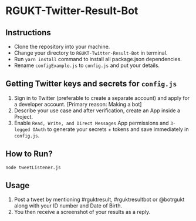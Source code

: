 # RGUKT-Twitter-Result-Bot

## Instructions
* Clone the repository into your machine.
* Change your directory to `RGUKT-Twitter-Result-Bot` in terminal.
* Run `yarn install` command to install all package.json dependencies.
* Rename `configExample.js` to `config.js` and put your details.

## Getting Twitter keys and secrets for `config.js`
1. Sign in to Twitter (preferable to create a separate account) and apply for a developer account. [Primary reason: Making a bot]
2. Describe your use case and after verification, create an App inside a Project.
3. Enable `Read, Write, and Direct Messages` App permissions and `3-legged OAuth` to generate your secrets + tokens and save immediately in `config.js`.

## How to Run?
`node tweetListener.js`

## Usage
1. Post a tweet by mentioning #rguktresult, #rguktresultbot or @botrgukt along with your ID number and Date of Birth.
2. You then receive a screenshot of your results as a reply.
